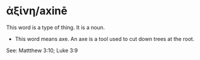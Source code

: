 # ἀξίνη/axinē  

This word is a type of thing. It is a noun. 

* This word means axe. An axe is a tool used to cut down trees at the root. 

See:  Mattthew 3:10; Luke 3:9
